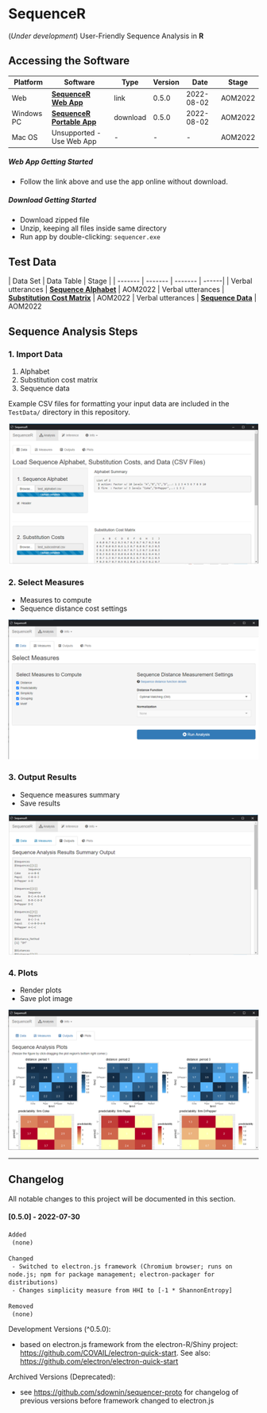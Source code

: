 **SequenceR**  
==============

(*Under development*) User-Friendly Sequence Analysis in **R**

## Accessing the Software

| Platform | Software | Type | Version | Date | Stage |
| ------- | ------- | ------- | ------- | ------- | ------- |
| Web | [**SequenceR Web App**](https://sdowning.shinyapps.io/sequencer-webhost/) | link | 0.5.0 | 2022-08-02 | AOM2022 |
| Windows PC | [**SequenceR Portable App**](https://mailmissouri-my.sharepoint.com/:u:/g/personal/sdr8y_umsystem_edu/EecDeADx3GlNsa99lq2dojkBsYn_6sf0wW3hg5GIFquHFw) | download | 0.5.0 | 2022-08-02 | AOM2022 |
| Mac OS | Unsupported - Use Web App | - | - | - | AOM2022 |

##### Web App Getting Started

- Follow the link above and use the app online without download.

##### Download Getting Started

- Download zipped file
- Unzip, keeping all files inside same directory
- Run app by double-clicking: `sequencer.exe`


## Test Data

| Data Set | Data Table | Stage |
| ------- | ------- | ------- | ------|
| Verbal utterances | [**Sequence Alphabet**](https://mailmissouri-my.sharepoint.com/:x:/g/personal/sdr8y_umsystem_edu/ESc9Bot0z99LvYFHQGlnuDMBTycy6ZWdAKEa2Sws3gRc0g?e=oRTj9v) | AOM2022
| Verbal utterances | [**Substitution Cost Matrix**](https://mailmissouri-my.sharepoint.com/:x:/g/personal/sdr8y_umsystem_edu/ER_E904k2lpNvmmIshCX9JQBrCEZo9Rgiw2W9qK28eBJhA?e=xFej53) | AOM2022
| Verbal utterances | [**Sequence Data**](https://mailmissouri-my.sharepoint.com/:x:/g/personal/sdr8y_umsystem_edu/EbhyoKeY7FJPrsXAJtyLCCUB0MvZe6OaQ9HwyOytlr_WjQ?e=PjSD6I) | AOM2022


## Sequence Analysis Steps

### 1. Import Data

1. Alphabet
2. Substitution cost matrix
3. Sequence data

Example CSV files for formatting your input data are included in the `TestData/` directory in this repository. 

[![](/_img/readme_analysis_data_import.png "Import data files")](#1-import-data)

### 2. Select Measures

- Measures to compute
- Sequence distance cost settings

[![](/_img/readme_analysis_measures.png "Measures")](#2-select-measures)

### 3. Output Results

- Sequence measures summary
- Save results

[![](/_img/readme_analysis_outputs.png "Outputs")](#3-output-results)

### 4. Plots

- Render plots
- Save plot image

[![](/_img/readme_analysis_plots.png "Plots")](#4-plots)



<hr>

## Changelog

All notable changes to this project will be documented in this section.

#### [0.5.0] - 2022-07-30
```
Added
 (none)

Changed
 - Switched to electron.js framework (Chromium browser; runs on node.js; npm for package management; electron-packager for distributions)
 - Changes simplicity measure from HHI to [-1 * ShannonEntropy] 

Removed
 (none)
```

Development Versions (^0.5.0):
 - based on electron.js framework from the electron-R/Shiny project: https://github.com/COVAIL/electron-quick-start. See also: https://github.com/electron/electron-quick-start

Archived Versions (Deprecated): 
 - see https://github.com/sdownin/sequencer-proto for changelog of previous versions before framework changed to electron.js 

